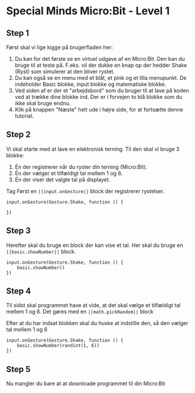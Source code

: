 # Special Minds Micro:Bit - Level 1

## Step 1

Først skal vi lige kigge på brugerfladen her:  
1. Du kan for det første se en virtuel udgave af en Micro:Bit. Den kan du bruge til at teste på. F.eks. vil der dukke en knap op der hedder Shake (Ryst) som simulerer at den bliver rystet.  
2. Du kan også se en menu med et blåt, et pink og et lilla menupunkt. De indeholder Basic blokke, input blokke og matematiske blokke.  
3. Ved siden af er der et "arbejdsbord" som du bruger til at lave på koden ved at trække dine blokke ind. Der er i forvejen to blå blokke som du ikke skal bruge endnu.  
4. Klik på knappen "Næste" helt ude i højre side, for at fortsætte denne tutorial.

## Step 2

Vi skal starte med at lave en elektronisk terning. Til den skal vi bruge 3 blokke:

1. Én der registrerer når du ryster din terning (Micro:Bit).
2. Én der vælger et tilfældigt tal mellem 1 og 6.
3. Én der viser det valgte tal på displayet.

Tag Først en ``||input.onGesture||`` block der registrerer rystelser. 
```blocks
input.onGesture(Gesture.Shake, function () {
    
})
```

## Step 3

Herefter skal du bruge en block der kan vise et tal. Her skal du bruge en  ``||basic.showNumber||`` block.
```blocks
input.onGesture(Gesture.Shake, function () {
    basic.showNumber()
})
```
    

## Step 4

Til sidst skal programmet have at vide, at det skal vælge et tilfældigt tal mellem 1 og 6. Det gøres med en ``||math.pickRandom||`` block  

Efter at du har indsat blokken skal du huske at indstille den, så den vælger tal mellem 1 og 6
```blocks
input.onGesture(Gesture.Shake, function () {
    basic.showNumber(randint(1, 6))
})
```

## Step 5

Nu mangler du bare at at downloade programmet til din Micro:Bit
